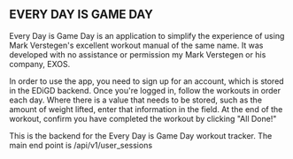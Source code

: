 ## EVERY DAY IS GAME DAY 
Every Day is Game Day is an application to simplify the experience of using Mark Verstegen's excellent workout manual of the same name. It was developed with no assistance or permission my Mark Verstegen or his company, EXOS. 

In order to use the app, you need to sign up for an account, which is stored in the EDiGD backend. Once you're logged in, follow the workouts in order each day. Where there is a value that needs to be stored, such as the amount of weight lifted, enter that information in the field. At the end of the workout, confirm you have completed the workout by clicking "All Done!" 

This is the backend for the Every Day is Game Day workout tracker. The main end point is /api/v1/user_sessions
